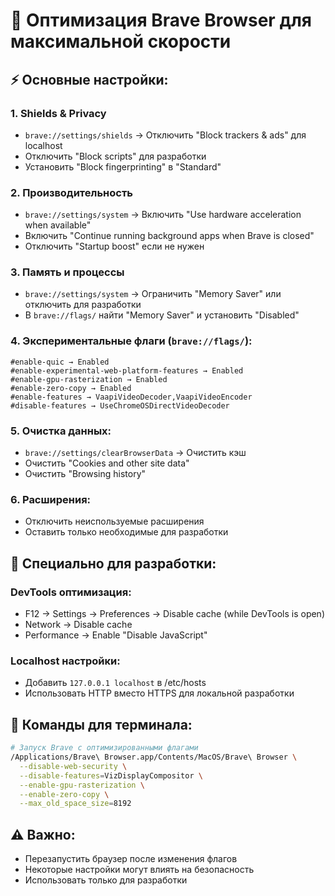# 🚀 Оптимизация Brave Browser для максимальной скорости

## ⚡ Основные настройки:

### 1. **Shields & Privacy**
- `brave://settings/shields` → Отключить "Block trackers & ads" для localhost
- Отключить "Block scripts" для разработки
- Установить "Block fingerprinting" в "Standard"

### 2. **Производительность**
- `brave://settings/system` → Включить "Use hardware acceleration when available"
- Включить "Continue running background apps when Brave is closed"
- Отключить "Startup boost" если не нужен

### 3. **Память и процессы**
- `brave://settings/system` → Ограничить "Memory Saver" или отключить для разработки
- В `brave://flags/` найти "Memory Saver" и установить "Disabled"

### 4. **Экспериментальные флаги** (`brave://flags/`):
```
#enable-quic → Enabled
#enable-experimental-web-platform-features → Enabled  
#enable-gpu-rasterization → Enabled
#enable-zero-copy → Enabled
#enable-features → VaapiVideoDecoder,VaapiVideoEncoder
#disable-features → UseChromeOSDirectVideoDecoder
```

### 5. **Очистка данных**:
- `brave://settings/clearBrowserData` → Очистить кэш
- Очистить "Cookies and other site data"
- Очистить "Browsing history"

### 6. **Расширения**:
- Отключить неиспользуемые расширения
- Оставить только необходимые для разработки

## 🔧 Специально для разработки:

### DevTools оптимизация:
- F12 → Settings → Preferences → Disable cache (while DevTools is open)
- Network → Disable cache
- Performance → Enable "Disable JavaScript"

### Localhost настройки:
- Добавить `127.0.0.1 localhost` в /etc/hosts
- Использовать HTTP вместо HTTPS для локальной разработки

## 🚀 Команды для терминала:
```bash
# Запуск Brave с оптимизированными флагами
/Applications/Brave\ Browser.app/Contents/MacOS/Brave\ Browser \
  --disable-web-security \
  --disable-features=VizDisplayCompositor \
  --enable-gpu-rasterization \
  --enable-zero-copy \
  --max_old_space_size=8192
```

## ⚠️ Важно:
- Перезапустить браузер после изменения флагов
- Некоторые настройки могут влиять на безопасность
- Использовать только для разработки 
